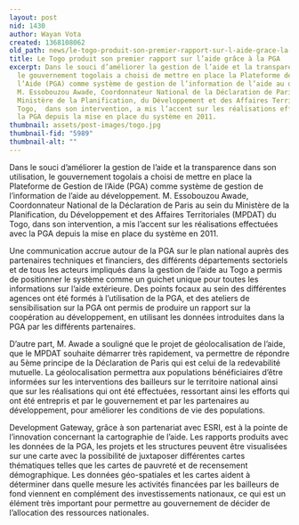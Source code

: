 ```yaml
---
layout: post
nid: 1430
author: Wayan Vota
created: 1368108062
old_path: news/le-togo-produit-son-premier-rapport-sur-l-aide-grace-la-pga
title: Le Togo produit son premier rapport sur l’aide grâce à la PGA
excerpt: Dans le souci d’améliorer la gestion de l’aide et la transparence dans son utilisation,
  le gouvernement togolais a choisi de mettre en place la Plateforme de Gestion de
  l’Aide (PGA) comme système de gestion de l’information de l’aide au développement.
  M. Essobouzou Awade, Coordonnateur National de la Déclaration de Paris au sein du
  Ministère de la Planification, du Développement et des Affaires Territoriales (MPDAT)  du
  Togo,  dans son intervention, a mis l’accent sur les réalisations effectuées avec
  la PGA depuis la mise en place du système en 2011.
thumbnail: assets/post-images/togo.jpg
thumbnail-fid: "5989"
thumbnail-alt: ""
---
```


Dans le souci d’améliorer la gestion de l’aide et la transparence dans son utilisation, le gouvernement togolais a choisi de mettre en place la Plateforme de Gestion de l’Aide (PGA) comme système de gestion de l’information de l’aide au développement. M. Essobouzou Awade, Coordonnateur National de la Déclaration de Paris au sein du Ministère de la Planification, du Développement et des Affaires Territoriales (MPDAT) du Togo, dans son intervention, a mis l’accent sur les réalisations effectuées avec la PGA depuis la mise en place du système en 2011.

Une communication accrue autour de la PGA sur le plan national auprès des partenaires techniques et financiers, des différents départements sectoriels et de tous les acteurs impliqués dans la gestion de l’aide au Togo a permis de positionner le système comme un guichet unique pour toutes les informations sur l’aide extérieure. Des points focaux au sein des différentes agences ont été formés à l’utilisation de la PGA, et des ateliers de sensibilisation sur la PGA ont permis de produire un rapport sur la coopération au développement, en utilisant les données introduites dans la PGA par les différents partenaires.

D’autre part, M. Awade a souligné que le projet de géolocalisation de l’aide, que le MPDAT souhaite démarrer très rapidement, va permettre de répondre au 5ème principe de la Déclaration de Paris qui est celui de la redevabilité mutuelle. La géolocalisation permettra aux populations bénéficiaires d’être informées sur les interventions des bailleurs sur le territoire national ainsi que sur les réalisations qui ont été effectuées, ressortant ainsi les efforts qui ont été entrepris et par le gouvernement et par les partenaires au développement, pour améliorer les conditions de vie des populations.

Development Gateway, grâce à son partenariat avec ESRI, est à la pointe de l’innovation concernant la cartographie de l’aide. Les rapports produits avec les données de la PGA, les projets et les structures peuvent être visualisées sur une carte avec la possibilité de juxtaposer différentes cartes thématiques telles que les cartes de pauvreté et de recensement démographique. Les données géo-spatiales et les cartes aident à déterminer dans quelle mesure les activités financées par les bailleurs de fond viennent en complément des investissements nationaux, ce qui est un élément très important pour permettre au gouvernement de décider de l’allocation des ressources nationales.
